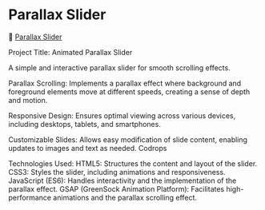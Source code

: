 # Parallax Slider


🔗 [Parallax Slider](https://super-parallax-slider.netlify.app/)

Project Title: Animated Parallax Slider

A simple and interactive parallax slider for smooth scrolling effects.

Parallax Scrolling: Implements a parallax effect where background and foreground elements move at different speeds, creating a sense of depth and motion.​

Responsive Design: Ensures optimal viewing across various devices, including desktops, tablets, and smartphones.​

Customizable Slides: Allows easy modification of slide content, enabling updates to images and text as needed.​
Codrops

Technologies Used:
HTML5: Structures the content and layout of the slider.​
CSS3: Styles the slider, including animations and responsiveness.​
JavaScript (ES6): Handles interactivity and the implementation of the parallax effect.​
GSAP (GreenSock Animation Platform): Facilitates high-performance animations and the parallax scrolling effect.​
